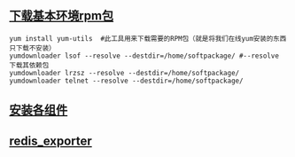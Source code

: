 
## [下载基本环境rpm包](https://blog.csdn.net/qq_36208812/article/details/103513349)
```
yum install yum-utils  #此工具用来下载需要的RPM包（就是将我们在线yum安装的东西只下载不安装）
yumdownloader lsof --resolve --destdir=/home/softpackage/ #--resolve 下载其依赖包
yumdownloader lrzsz --resolve --destdir=/home/softpackage/
yumdownloader telnet --resolve --destdir=/home/softpackage/
```

## [安装各组件](https://www.cnblogs.com/sunyllove/p/11214097.html)

## [redis_exporter](https://github.com/oliver006/redis_exporter)